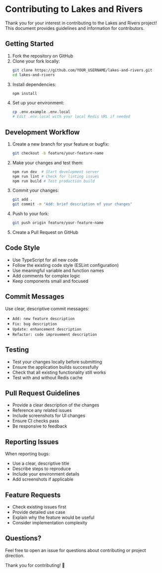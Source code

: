 # Contributing to Lakes and Rivers

Thank you for your interest in contributing to the Lakes and Rivers project! This document provides guidelines and information for contributors.

## Getting Started

1. Fork the repository on GitHub
2. Clone your fork locally:
   ```bash
   git clone https://github.com/YOUR_USERNAME/lakes-and-rivers.git
   cd lakes-and-rivers
   ```
3. Install dependencies:
   ```bash
   npm install
   ```
4. Set up your environment:
   ```bash
   cp .env.example .env.local
   # Edit .env.local with your local Redis URL if needed
   ```

## Development Workflow

1. Create a new branch for your feature or bugfix:
   ```bash
   git checkout -b feature/your-feature-name
   ```

2. Make your changes and test them:
   ```bash
   npm run dev  # Start development server
   npm run lint # Check for linting issues
   npm run build # Test production build
   ```

3. Commit your changes:
   ```bash
   git add .
   git commit -m "Add: brief description of your changes"
   ```

4. Push to your fork:
   ```bash
   git push origin feature/your-feature-name
   ```

5. Create a Pull Request on GitHub

## Code Style

- Use TypeScript for all new code
- Follow the existing code style (ESLint configuration)
- Use meaningful variable and function names
- Add comments for complex logic
- Keep components small and focused

## Commit Messages

Use clear, descriptive commit messages:
- `Add: new feature description`
- `Fix: bug description`
- `Update: enhancement description`
- `Refactor: code improvement description`

## Testing

- Test your changes locally before submitting
- Ensure the application builds successfully
- Check that all existing functionality still works
- Test with and without Redis cache

## Pull Request Guidelines

- Provide a clear description of the changes
- Reference any related issues
- Include screenshots for UI changes
- Ensure CI checks pass
- Be responsive to feedback

## Reporting Issues

When reporting bugs:
- Use a clear, descriptive title
- Describe steps to reproduce
- Include your environment details
- Add screenshots if applicable

## Feature Requests

- Check existing issues first
- Provide detailed use case
- Explain why the feature would be useful
- Consider implementation complexity

## Questions?

Feel free to open an issue for questions about contributing or project direction.

Thank you for contributing! 🚀
